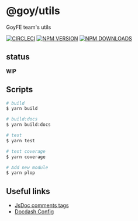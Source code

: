 # @goy/utils

GoyFE team's utils

[![CIRCLECI](https://img.shields.io/circleci/project/goy-fe/utils/master.svg?logo=circleci)](https://circleci.com/gh/goy-fe/utils)
[![NPM VERSION](https://img.shields.io/npm/v/@goy/utils.svg)](https://www.npmjs.com/package/@goy/utils)
[![NPM DOWNLOADS](https://img.shields.io/npm/dy/@goy/utils.svg)](https://www.npmjs.com/package/@goy/utils)

## status

**WIP**

## Scripts

```bash
# build
$ yarn build

# build:docs
$ yarn build:docs

# test
$ yarn test

# test coverage
$ yarn coverage

# Add new module
$ yarn plop
```

## Useful links

- [JsDoc comments tags](https://jsdoc.app/tags-param.html)
- [Docdash Config](https://github.com/clenemt/docdash/blob/master/fixtures/fixtures.conf.json)
